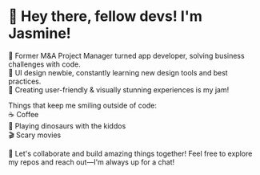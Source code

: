 # 👋 Hey there, fellow devs! I'm Jasmine!

💼 Former M&A Project Manager turned app developer, solving business challenges with code. <br>
🎨 UI design newbie, constantly learning new design tools and best practices. <br>
🚀 Creating user-friendly & visually stunning experiences is my jam!

Things that keep me smiling outside of code: <br>
☕ Coffee <br> 
🦖 Playing dinosaurs with the kiddos <br> 
🎬 Scary movies

🤝 Let's collaborate and build amazing things together! Feel free to explore my repos and reach out—I'm always up for a chat!

